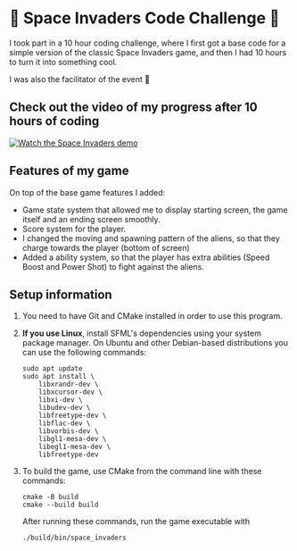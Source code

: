 # 👾 Space Invaders Code Challenge 👾

I took part in a 10 hour coding challenge, where I first got a base code for a simple version of the classic Space Invaders game, and then I had 10 hours to turn it into something cool.  

I was also the facilitator of the event 👾

## Check out the video of my progress after 10 hours of coding

[![Watch the Space Invaders demo](https://img.youtube.com/vi/lC5ufEy9nk8/0.jpg)](https://youtu.be/lC5ufEy9nk8)

## Features of my game

On top of the base game features I added:

- Game state system that allowed me to display starting screen, the game itself and an ending screen smoothly.  
- Score system for the player.  
- I changed the moving and spawning pattern of the aliens, so that they charge towards the player (bottom of screen)
- Added a ability system, so that the player has extra abilities (Speed Boost and Power Shot) to fight against the aliens.

## Setup information

1. You need to have Git and CMake installed in order to use this program.

2. **If you use Linux**, install SFML's dependencies using your system package manager. On Ubuntu and other Debian-based distributions you can use the following commands:
   ```
   sudo apt update
   sudo apt install \
       libxrandr-dev \
       libxcursor-dev \
       libxi-dev \
       libudev-dev \
       libfreetype-dev \
       libflac-dev \
       libvorbis-dev \
       libgl1-mesa-dev \
       libegl1-mesa-dev \
       libfreetype-dev
   ```


3. To build the game, use CMake from the command line with these commands:

   ```
   cmake -B build
   cmake --build build
   ```
   
   After running these commands, run the game executable with  

    ```./build/bin/space_invaders```


